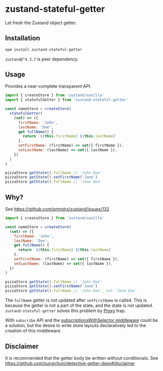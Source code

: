 # zustand-stateful-getter

Let fresh the Zustand object getter.

## Installation

```bash
npm install zustand-stateful-getter
```

`zustand@^4.3.7` is peer dependency.

## Usage

Provides a near-complete transparent API.

```js
import { createStore } from 'zustand/vanilla'
import { statefulGetter } from 'zustand-stateful-getter'

const nameStore = createStore(
  statefulGetter(
    (set) => ({
      firstName: 'John',
      lastName: 'Doe',
      get fullName() {
        return `${this.firstName} ${this.lastName}`
      },
      setFirstName: (firstName) => set({ firstName }),
      setLastName: (lastName) => set({ lastName }),
    })
  )
)

pizzaStore.getState().fullName // 'John Doe'
pizzaStore.getState().setFirstName('Jane')
pizzaStore.getState().fullName // 'Jane Doe'
```

## Why?

See https://github.com/pmndrs/zustand/issues/132

```js
import { createStore } from 'zustand/vanilla'

const nameStore = createStore(
  (set) => ({
    firstName: 'John',
    lastName: 'Doe',
    get fullName() {
      return `${this.firstName} ${this.lastName}`
    },
    setFirstName: (firstName) => set({ firstName }),
    setLastName: (lastName) => set({ lastName }),
  })
)

pizzaStore.getState().fullName // 'John Doe'
pizzaStore.getState().setFirstName('Jane')
pizzaStore.getState().fullName // 'John Doe', not 'Jane Doe'
```

The `fullName` getter is not updated after `setFirstName` is called. This is because the getter is not a part of the state, and the state is not updated. `zustand-statuful-getter` solves this problem by [Proxy](https://developer.mozilla.org/en-US/docs/Web/JavaScript/Reference/Global_Objects/Proxy) trap.

With `subscribe` API and the [subscriptionsWithSelector middleware](https://github.com/pmndrs/zustand#using-subscribe-with-selector) could be a solution, but the desire to write store layouts declaratively led to the creation of this middleware.

## Disclaimer

It is recommended that the getter body be written without conditionals. See https://github.com/sungchuni/detective-getter-deps#disclaimer
